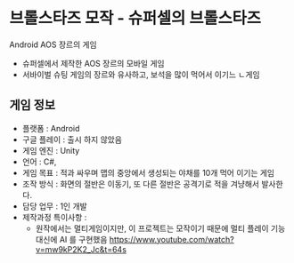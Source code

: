 # 브롤스타즈 모작 - 슈퍼셀의 브롤스타즈
Android AOS 장르의 게임

+ 슈퍼셀에서 제작한 AOS 장르의 모바일 게임
+ 서바이벌 슈팅 게임의 장르와 유사하고, 보석을 많이 먹어서 이기느 ㄴ게임 

## 게임 정보
+ 플랫폼 : Android
+ 구글 플레이 : 출시 하지 않았음
+ 게임 엔진 : Unity
+ 언어 : C#, 
+ 게임 목표 : 적과 싸우며 맵의 중앙에서 생성되는 야채를 10개 먹어 이기는 게임
+ 조작 방식 : 화면의 절반은 이동기, 또 다른 절반은 공격기로 적을 겨냥해서 발사한다.
+ 담당 업무 : 1인 개발
+ 제작과정 특이사항 : 
    - 원작에서는 멀티게임이지만, 이 프로젝트는 모작이기 때문에
      멀티 플레이 기능 대신에 AI 를 구현했음
https://www.youtube.com/watch?v=mw9kP2K2_Jc&t=64s
